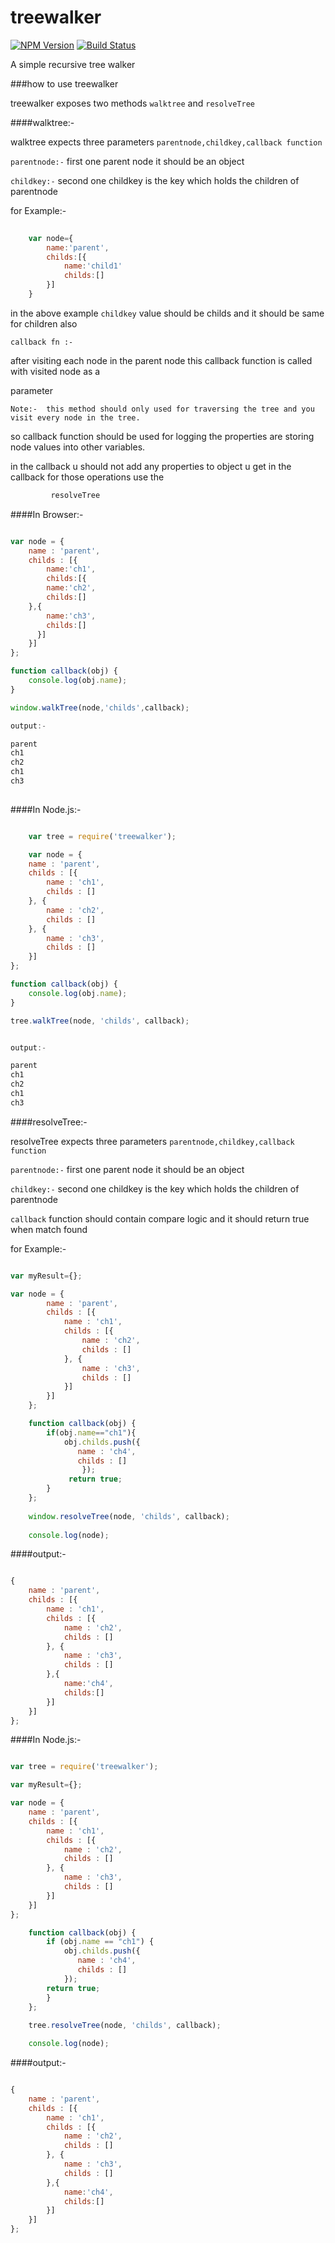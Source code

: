 treewalker
==========

[![NPM Version](https://img.shields.io/npm/v/treewalker.svg?style=flat)](https://www.npmjs.org/package/treewalker)   [![Build Status](https://travis-ci.org/Prashanth-Nelli/treewalker.svg?branch=master)](https://travis-ci.org/Prashanth-Nelli/treewalker)


A simple recursive tree walker

###how to use treewalker

treewalker exposes two methods ```walktree``` and ```resolveTree```

####walktree:-

walktree expects three parameters ``` parentnode,childkey,callback function ```

```parentnode:-``` first one parent node it should be an object 

```childkey:-``` second one childkey is the key  which holds the children of parentnode

for Example:-

```javascript
	
	var node={
		name:'parent',
		childs:[{
			name:'child1'
			childs:[]
		}]
	}

```

in the above example ```childkey``` value should be childs and it should be same for children also

```callback fn :-```

after visiting each node in the parent node this callback function is called with visited node as a 

parameter

```Note:-  this method should only used for traversing the tree and you visit every node in the tree.```

so callback function should be used for logging the properties are storing node values into other variables.

in the callback u should not add any properties to object u get in the callback for those operations use the 
    
```javascript
		 resolveTree
``` 
    

####In Browser:-


```javascript

var node = {
	name : 'parent',
  	childs : [{
	    name:'ch1',
	    childs:[{
	    name:'ch2',
	    childs:[]
	},{
	    name:'ch3',
	    childs:[]
	  }]
  	}]
};

function callback(obj) {
	console.log(obj.name);
}

window.walkTree(node,'childs',callback);	

output:-

parent
ch1
ch2
ch1
ch3
	

```

####In Node.js:-


```javascript

	var tree = require('treewalker');

	var node = {
	name : 'parent',
	childs : [{
		name : 'ch1',
		childs : []
	}, {
		name : 'ch2',
		childs : []
	}, {
		name : 'ch3',
		childs : []
	}]
};

function callback(obj) {
	console.log(obj.name);
}

tree.walkTree(node, 'childs', callback);


output:-

parent
ch1
ch2
ch1
ch3


```

####resolveTree:-

resolveTree expects three parameters ``` parentnode,childkey,callback function ```

```parentnode:-``` first one parent node it should be an object 

```childkey:-``` second one childkey is the key  which holds the children of parentnode

```callback``` function should contain compare logic and it should return true when match found 



for Example:-

```javascript

var myResult={};

var node = {
		name : 'parent',
		childs : [{
			name : 'ch1',
			childs : [{
				name : 'ch2',
				childs : []
			}, {
				name : 'ch3',
				childs : []
			}]
		}]
	};

	function callback(obj) {
		if(obj.name=="ch1"){
			obj.childs.push({
			   name : 'ch4',
			   childs : []
		     	});
		     return true;
		}
	};
	
	window.resolveTree(node, 'childs', callback);
	
	console.log(node);

```
####output:-

```javascript

{
	name : 'parent',
	childs : [{
		name : 'ch1',
		childs : [{
			name : 'ch2',
			childs : []
		}, {
			name : 'ch3',
			childs : []
		},{
			name:'ch4',
			childs:[]
		}]
	}]
};	


```


####In Node.js:-


```javascript

var tree = require('treewalker');

var myResult={};

var node = {
	name : 'parent',
	childs : [{
		name : 'ch1',
		childs : [{
			name : 'ch2',
			childs : []
		}, {
			name : 'ch3',
			childs : []
		}]
	}]
};

	function callback(obj) {
		if (obj.name == "ch1") {
			obj.childs.push({
			   name : 'ch4',
			   childs : []
			});
		return true;
	    }
	};
	
	tree.resolveTree(node, 'childs', callback);

	console.log(node);

```
####output:-

```javascript

{
	name : 'parent',
	childs : [{
		name : 'ch1',
		childs : [{
			name : 'ch2',
			childs : []
		}, {
			name : 'ch3',
			childs : []
		},{
			name:'ch4',
			childs:[]
		}]
	}]
};	


```
		





